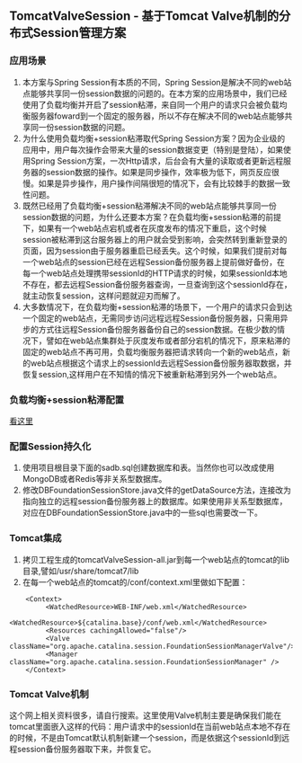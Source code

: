 ## TomcatValveSession - 基于Tomcat Valve机制的分布式Session管理方案


### 应用场景
1. 本方案与Spring Session有本质的不同，Spring Session是解决不同的web站点能够共享同一份session数据的问题的。在本方案的应用场景中，我们已经使用了负载均衡并开启了session粘滞，来自同一个用户的请求只会被负载均衡服务器foward到一个固定的服务器，所以不存在解决不同的web站点能够共享同一份session数据的问题。
2. 为什么使用负载均衡+session粘滞取代Spring Session方案？因为企业级的应用中，用户每次操作会带来大量的session数据变更（特别是登陆），如果使用Spring Session方案，一次Http请求，后台会有大量的读取或者更新远程服务器的session数据的操作。如果是同步操作，效率极为低下，网页反应很慢。如果是异步操作，用户操作间隔很短的情况下，会有比较棘手的数据一致性问题。
3. 既然已经用了负载均衡+session粘滞解决不同的web站点能够共享同一份session数据的问题，为什么还要本方案？在负载均衡+session粘滞的前提下，如果有一个web站点宕机或者在灰度发布的情况下重启，这个时候session被粘滞到这台服务器上的用户就会受到影响，会突然转到重新登录的页面，因为session由于服务器重启已经丢失。这个时候，如果我们提前对每一个web站点的session已经在远程Session备份服务器上提前做好备份，在每一个web站点处理携带sessionId的HTTP请求的时候，如果sessionId本地不存在，都去远程Session备份服务器查询，一旦查询到这个sessionId存在，就主动恢复session，这样问题就迎刃而解了。
4. 大多数情况下，在负载均衡+session粘滞的场景下，一个用户的请求只会到达一个固定的web站点，无需同步访问远程远程Session备份服务器，只需用异步的方式往远程Session备份服务器备份自己的session数据。在极少数的情况下，譬如在web站点集群处于灰度发布或者部分宕机的情况下，原来粘滞的固定的web站点不再可用，负载均衡服务器把请求转向一个新的web站点，新的web站点根据这个请求上的sessionId去远程Session备份服务器取数据，并恢复session,这样用户在不知情的情况下被重新粘滞到另外一个web站点。

### 负载均衡+session粘滞配置
[看这里](https://github.com/artbite008/TomcatValveSession/blob/master/LoadBalancer.md)

### 配置Session持久化
1. 使用项目根目录下面的sadb.sql创建数据库和表。当然你也可以改成使用MongoDB或者Redis等非关系型数据库。
2. 修改DBFoundationSessionStore.java文件的getDataSource方法，连接改为指向独立的远程session备份服务器上的数据库。如果使用非关系型数据库，对应在DBFoundationSessionStore.java中的一些sql也需要改一下。

### Tomcat集成

1. 拷贝工程生成的tomcatValveSession-all.jar到每一个web站点的tomcat的lib目录,譬如/usr/share/tomcat7/lib
2. 在每一个web站点的tomcat的/conf/context.xml里做如下配置：
```
    <Context>
         <WatchedResource>WEB-INF/web.xml</WatchedResource>
         <WatchedResource>${catalina.base}/conf/web.xml</WatchedResource>
         <Resources cachingAllowed="false"/>
         <Valve className="org.apache.catalina.session.FoundationSessionManagerValve"/>
         <Manager className="org.apache.catalina.session.FoundationSessionManager" /> 
    </Context>
```

### Tomcat Valve机制
这个网上相关资料很多，请自行搜索。这里使用Valve机制主要是确保我们能在tomcat里面嵌入这样的代码：用户请求中的sessionId在当前web站点本地不存在的时候，不是由Tomcat默认机制新建一个session，而是依据这个sessionId到远程session备份服务器取下来，并恢复它。



